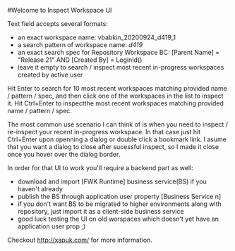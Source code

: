 #Welcome to Inspect Workspace UI

Text field accepts several formats:
- an exact workspace name: vbabkin_20200924_d419_1
- a search pattern of workspace name: *d419*
- an exact search spec for Repository Workspace BC: [Parent Name] = "Release 21" AND [Created By] = LoginId()
- leave it empty to search / inspect most recent in-progress workspaces created by active user

Hit Enter to search for 10 most recent workspaces matching provided name / pattern / spec, and then click one of the workspaces in the list to inspect it.
Hit Ctrl+Enter to inspectthe most recent workspaces matching provided name / pattern / spec.

The most common use scenario I can think of is when you need to inspect / re-inspect your recent in-progress workspace. In that case just hit Ctrl+Enter upon openning a dialog or double click a bookmark link.
I asume that you want a dialog to close after sucessful inspect, so I made it close once you hover over the dialog border.

In order for that UI to work you'll require a backend part as well:
- download and import [FWK Runtime] business service(BS) if you haven't already
- publish the BS through application user property [Business Service n]
- if you don't want BS to be migrated to higher environments along with repository, just import it as a client-side business service
- good luck testing the UI on old worspaces which doesn't yet have an application user prop ;)

Checkout http://xapuk.com/ for more information.